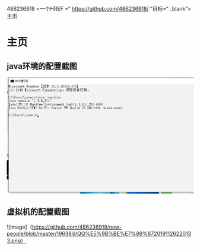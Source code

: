 486236918 <一个HREF =“ https://github.com/486236918/ ”目标=“ _blank”>主页</a>
# 主页
## java环境的配置截图
![image](https://github.com/486236918/new-people/blob/master/19638ljl/QQ%E5%9B%BE%E7%89%8720191126234237.png)
## 虚拟机的配置截图
![image]（https://github.com/486236918/new-people/blob/master/19638ljl/QQ%E5%9B%BE%E7%89%8720191126220133.png）


